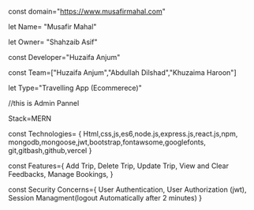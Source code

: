 const domain="https://www.musafirmahal.com"

let Name= "Musafir Mahal"

let Owner= "Shahzaib Asif"

const Developer="Huzaifa Anjum"

const Team=["Huzaifa Anjum","Abdullah Dilshad","Khuzaima Haroon"]

let Type="Travelling App (Ecommerece)"

//this is Admin Pannel

Stack=MERN

const Technologies= {
Html,css,js,es6,node.js,express.js,react.js,npm,
mongodb,mongoose,jwt,bootstrap,fontawsome,googlefonts,
git,gitbash,github,vercel
}

const Features={
Add Trip,
Delete Trip,
Update Trip,
View and Clear Feedbacks,
Manage Bookings,
}

const Security Concerns={
User Authentication,
User Authorization (jwt),
Session Managment(logout Automatically after 2 minutes)
}
